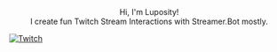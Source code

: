 <div align="center">
  Hi, I'm Luposity!
</div>

<div align="center"> 
  I create fun Twitch Stream Interactions with Streamer.Bot mostly.
</div>

[![Twitch](https://img.shields.io/badge/Twitch-%239146FF.svg?style=for-the-badge&logo=Twitch&logoColor=white)](https://www.twitch.tv/luposity)
<!---
Luposity/Luposity is a ✨ special ✨ repository because its `README.md` (this file) appears on your GitHub profile.
You can click the Preview link to take a look at your changes.
--->
